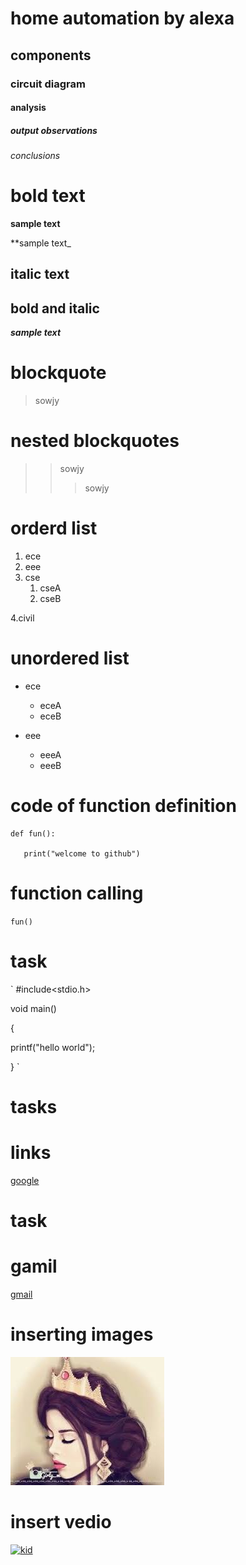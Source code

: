 # home automation by alexa
## components
### circuit diagram
#### analysis
##### output observations
###### conclusions

# bold text

**sample text**

**sample text_

## italic text
## bold and italic
**_sample text_**

# blockquote
> sowjy
# nested blockquotes
>> sowjy
>>> sowjy
# orderd list
1. ece
2. eee
3. cse
     1.  cseA
     2.  cseB

4.civil
# unordered list
- ece
   - eceA
    - eceB
   
- eee
    + eeeA
    + eeeB
# code of function definition
```
def fun():
   
   print("welcome to github")
```
# function calling
`
fun()
`
# task
`
#include<stdio.h>

void main()

{

printf("hello world");

}
`
# tasks
# links
[google](https://github.com/sowjanya46765/basic-linux-commnds/tree-save/main/README.m)
# task
# gamil
[gmail](https://mail.google.com)
# inserting images 
![image](https://github.com/sasikala472/markdown-syntax-day2/blob/master/img.jpg)
# insert vedio
[![kid](https://img.youtube.com/vi/6qBTWBd7TGM/0.jpg)](https://www.youtube.com/watch?v=6qBTWBd7TGM)
